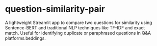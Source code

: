 # question-similarity-pair
A lightweight Streamlit app to compare two questions for similarity using Sentence-BERT and traditional NLP techniques like TF-IDF and exact match. Useful for identifying duplicate or paraphrased questions in Q&amp;A platforms.beddings.
